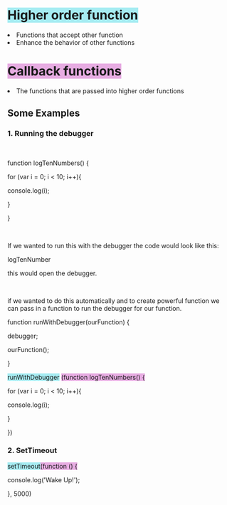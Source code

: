 <!DOCTYPE html>
<html>
<head>
	<title>Buzzwords: High Order Function and callback functions</title>
</head>
<body>
	<h1><span style="background-color: #a6ecf2">Higher order function</span></h1>
<li>Functions that accept other function</li>
<li>Enhance the behavior of other functions</li>
<h1><span style="background-color: #e7ace2">Callback functions</span></h1>
<li>The functions that are passed into higher order functions</li>
<h2>Some Examples</h2>

<h3>1. Running the debugger</h3>
<br>
<p>function logTenNumbers() {</p>
<p>for (var i = 0; i < 10; i++){</p>
<p>console.log(i);</p>
<p>	}</p>
<p>}</p>
<br>
<p>If we wanted to run this with the debugger the code would look like this:</p>
<p>logTenNumber</p>
<p>this would open the debugger.</p>
<br>
<p>if we wanted to do this automatically and to create powerful function we can pass in a function to run the debugger for our function.</p>
<p>function runWithDebugger(ourFunction) {
<p>debugger;
<p>ourFunction();
<p>}

<p><span style="background-color: #a6ecf2">runWithDebugger</span> <span style="background-color: #e7ace2">(function logTenNumbers() {
<p>for (var i = 0; i < 10; i++){</p>
<p>console.log(i);</p>
<p>	}</p>
<p>})</span></p>


<h3>2. SetTimeout</h3>

<p><span style="background-color: #a6ecf2">setTimeout</span><span style="background-color: #e7ace2">(function () {</p>
<p>	console.log('Wake Up!');</p>
<p>}</span>, 5000)</p>


</body>
</html>
